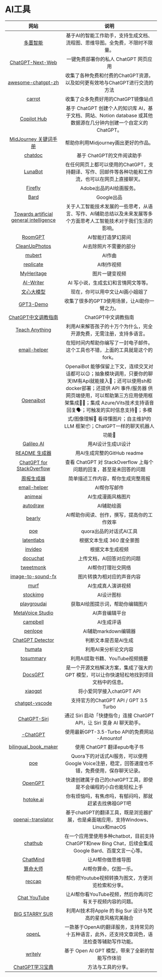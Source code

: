 # AI工具

|网站|说明|
|:---:|:---:|
|[多墨智能](https://duomosmart.com/)|基于AI的智能工作助手，支持生成文档、流程图、思维导图。全免费，不限时不限量。|
|[ChatGPT-Next-Web](https://github.com/Yidadaa/ChatGPT-Next-Web)|一键免费部署你的私人 ChatGPT 网页应用|
|[awesome-chatgpt-zh](https://github.com/yzfly/awesome-chatgpt-zh)|收集了各种免费和付费的ChatGPT资源，以及如何更有效地与ChatGPT进行交流的方法|
|[carrot](https://github.com/xx025/carrot)|收集了众多免费好用的ChatGPT镜像站点|
|[Copilot Hub](https://app.copilothub.co/)|基于 ChatGPT 创建个人的知识库 AI，基于文档、网站、Notion database 或其他数据源在几分钟内创建一个自定义的 ChatGPT。|
|[MidJourney 关键词手册](https://github.com/willwulfken/MidJourney-Styles-and-Keywords-Reference)|帮助你利用Midjourney画出更好的作品。|
|[chatdoc](https://chatdoc.com/)|基于 ChatGPT的文件阅读助手|
|[LunaBot](https://chrome.google.com/webstore/detail/lunabot-chatgpt-on-any-we/jkeolmadidncndcbnajhaojepbolajag) |在任何网页上都可以使用的ChatGPT，支持翻译、写作、回邮件等各种功能和工作流，也可以在网页上直接聊天。|
|[Firefly](https://www.adobe.com/sensei/generative-ai/firefly.html)|Adobe出品的AI绘画服务。|
|[Bard](https://bard.google.com/)|Google出品|
|[Towards artificial general intelligence](https://anotherdayu.com/2023/5048/)|关于人工智能技术发展的一些思考，从语言、写作、AI辅助总结以及未来发展等多个方面思考人工智能技术对于我们生活的影响。|
|[RoomGPT](https://www.roomgpt.io/)|AI智能打造梦幻房间|
|[CleanUpPhotos](https://cleanupphotos.com/)|AI去除照片不需要的部分|
|[mubert](https://mubert.com)|AI作曲|
|[replicate](https://replicate.com/deforum/deforum_stable_diffusion)|AI制作视频|
|[MyHeritage](https://www.myheritage.com/deep-nostalgia/)|图片一键变视频|
|[AI-Writer](https://blinkdl.github.io/AI-Writer/) |AI 写小说，生成玄幻和言情网文等等。|
|[文心大模型](https://wenxin.baidu.com/moduleApi/ernieVilg)|现在，你可以用中文让AI画小姐姐了|
|[GPT3-Demo](https://gpt3demo.com/map) |收集了很多的GPT3使用场景，让AI助你一臂之力。|
|[ChatGPT中文调教指南](https://github.com/PlexPt/awesome-chatgpt-prompts-zh)|ChatGPT中文调教指南|
|[Teach Anything](https://www.teach-anything.com/) |利用AI来解答孩子的十万个为什么，完全开源免费，无需注册，支持多语言。|
|[email-helper](https://email-helper.vercel.app/) |在短时间内帮助你编写了一封电子邮件。这个工具也不错，上面的工具就是这个的fork。|
|[Openaibot](https://github.com/LlmKira/Openaibot)|OpenaiBot 能够保留上下文，连续交叉对话都可以😉；抽象模块调用，只要你的聊天IM有Api就能接入🤗；还可以使用sh和docker部署；还提供 API 事件/服务器 供网页端使用，可以帮助第三方应用使用框架集成👩‍💻；集成 Azure/Vits技术支持语音回复🗣；可触发的实时信息支持🔎；多模式/图像理解📸 看得懂图片；自主维护的 LLM 框架📦；ChatGPT一样的聊天机器人功能🤖|
|[Galileo AI](https://www.usegalileo.ai/) |用AI设计生成UI设计|
|[README 生成器](https://readme.rustc.cloud/zh) |用AI生成完整的GitHub readme|
|[ChatGPT for StackOverflow](https://stackoverflow.gg/) |查看 ChatGPT 对 StackOverflow 上每个问题的回复，甚至是未回答的问题|
|[周报生成器](https://weeklyreport.avemaria.fun/zh) |简单描述工作内容，帮你生成完整周报|
|[email-helper](https://email-helper.vercel.app/)|AI帮你写邮件|
|[animeai](https://animeai.app/) |AI生成漫画风格图片|
|[autodraw](https://www.autodraw.com/) |AI辅助绘画|
|[bearly](https://bearly.ai/)| AI帮助你阅读、创作，撰写，提高你的工作效率|
|[poe](https://quorablog.quora.com/Poe-1) |quora出品的对话式AI工具|
|[latentlabs](https://www.latentlabs.art/) |根据文本生成 360 度全景图|
|[invideo](https://invideo.io/ai/) |根据文本生成视频|
|[docuchat](https://www.docuchat.io/) |上传文档，AI回答对应的问题|
|[tweetmonk](https://tweetmonk.com/) |AI帮你打理社交网络|
|[image-to-sound-fx](https://huggingface.co/spaces/fffiloni/image-to-sound-fx) |图片转换为相对应的声音内容|
|[murf](https://murf.ai/) |AI生成真人演讲视频|
|[stockimg](https://stockimg.ai/) |AI设计图标|
|[playgroudai](https://playgroundai.com/) |获取AI绘图提示词，帮助你编辑图片|
|[MetaVoice Studio](https://studio.themetavoice.xyz/) |AI声音编辑平台|
|[campbell](https://review.gobudapest.io/) |AI生成评语|
|[penlope](https://penelopeai.com/) |AI辅助markdown编辑器|
|[ChatGPT Detector](https://huggingface.co/spaces/Hello-SimpleAI/chatgpt-detector-single) |判断文本是否是AI生成|
|[humata](https://app.humata.ai/signin) |利用AI来分析论文内容|
|[tosummary](https://tosummary.com/) |利用AI提取书籍、YouTube视频摘要|
|[DocsGPT](https://github.com/arc53/DocsGPT)|是一个开源文档解决方案，集成了强大的 GPT 模型，可以让你快速轻松地找到项目文档中的信息。|
|[xiaogpt](https://github.com/yihong0618/xiaogpt)|将小爱同学接入chatGPT API|
|[chatgpt-vscode](https://marketplace.visualstudio.com/items?itemName=gencay.vscode-chatgpt)|支持官方的ChatGPT API / GPT 3.5 Turbo |
|[ChatGPT-Siri](https://github.com/Yue-Yang/ChatGPT-Siri)|通过 Siri 启动「快捷指令」连接 ChatGPT API，让 Siri 变身 AI 聊天助手。|
|[-ChatGPT](https://freegpt.cc/)|使用最新GPT-3.5-Turbo API的免费网站  -Amountof|
|[bilingual_book_maker](https://github.com/yihong0618/bilingual_book_maker)|使用 ChatGPT 翻译epub电子书|
|[poe](https://poe.com/)|Quora下的对话式AI服务，可以使用Google Voice注册，稳定，回答速度也不错，免费使用，保存聊天记录。|
|[OpenGPT](https://open-gpt.app/) |快速创建属于自己的chatGPT工具，即使是不会编程的小白也能轻松上手|
|[hotoke.ai](https://hotoke.ai/) |你有烦恼吗，有焦虑吗，有郁闷吗，那就赶紧去找佛祖GPT吧|
|[openai-translator](https://github.com/yetone/openai-translator) |基于chatGPT的翻译工具，既是浏览器扩展，也是桌面端应用，支持Windows、Linux和macOS|
|[chathub](https://github.com/chathub-dev/chathub) |在一个应用里使用多种chatbot，目前支持ChatGPT和new Bing Chat，后续会集成Google Bard、百度文言一心等。|
|[ChatMind](https://www.chatmind.tech/)|让AI帮你做思维导图|
|[算命大师](https://fortune.ohmygpt.app/) |AI帮你算命，仅图一乐。|
|[reccap](https://reccap.it/) |帮你把Youtube视频转换为图文，方便浏览检索和分享。|
|[Chat YouTube](https://chatyoutube.com/) |让AI帮你看YouTube视频，然后你再问它有关于视频内容的问题。|
|[BIG STARRY SUR](https://basicappleguy.com/basicappleblog/bigstarrysur) |利用AI技术将Apple 的 Big Sur 设计与梵高的星夜风格完美融合|
|[openL](https://openl.io/) |一款基于OpenAI的翻译服务，支持常见的十五种语言，此外，还支持文章润色，语法检查等辅助写作功能。|
|[writely](https://github.com/anc95/writely)|基于 Open AI GPT 模型，带来了全新的智能写作体验|
|[ChatGPT学习宝典](https://gpt.candobear.com/) |方法与工具的分享。|